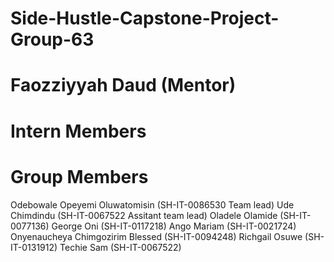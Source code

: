 # Side-Hustle-Capstone-Project-Group-63
# Faozziyyah Daud (Mentor)
# Intern Members
# Group Members
Odebowale Opeyemi Oluwatomisin (SH-IT-0086530 Team lead) Ude Chimdindu (SH-IT-0067522 Assitant team lead) Oladele Olamide (SH-IT-0077136) George Oni (SH-IT-0117218) Ango Mariam (SH-IT-0021724) Onyenaucheya Chimgozirim Blessed (SH-IT-0094248) Richgail Osuwe (SH-IT-0131912) Techie Sam (SH-IT-0067522)
